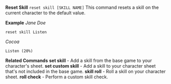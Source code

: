 **Reset Skill**
`reset skill [SKILL NAME]`
This command resets a skill on the current character to the default value.

__Example__
*Jane Doe*
```
reset skill Listen
```
*Cocoa*
```
Listen (20%)
```
__Related Commands__
**set skill** - Add a skill from the base game to your character's sheet.
**set custom skill** - Add a skill to your character sheet that's not included in the base game.
**skill roll** - Roll a skill on your character sheet.
**roll check** - Perform a custom skill check.
